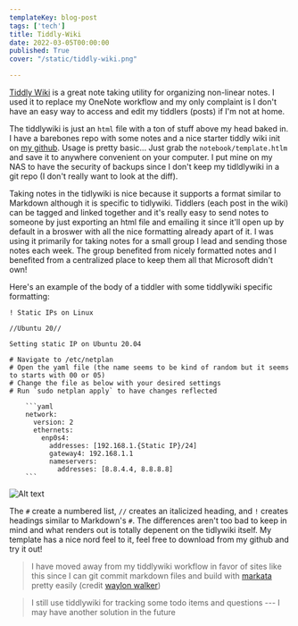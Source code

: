 ```yaml
---
templateKey: blog-post
tags: ['tech']
title: Tiddly-Wiki
date: 2022-03-05T00:00:00
published: True
cover: "/static/tiddly-wiki.png"

---
```


[Tiddly Wiki](https://tiddlywiki.com/) is a great note taking utility for organizing non-linear notes.
I used it to replace my OneNote workflow and my only complaint is I don't have an easy way to access and edit my tiddlers (posts) if I'm not at home.

The tiddlywiki is just an `html` file with a ton of stuff above my head baked in. 
I have a barebones repo with some notes and a nice starter tiddly wiki init on [my github](https://github.com/nicpayne713/tiddlywiki-tutorial).
Usage is pretty basic... Just grab the `notebook/template.htlm` and save it to anywhere convenient on your computer.
I put mine on my NAS to have the security of backups since I don't keep my tidldlywiki in a git repo (I don't really want to look at the diff).

Taking notes in the tidlywiki is nice because it supports a format similar to Markdown although it is specific to tidlywiki. 
Tiddlers (each post in the wiki) can be tagged and linked together and it's really easy to send notes to someone by just exporting an html file and emailing it since it'll open up by default in a broswer with all the nice formatting already apart of it.
I was using it primarily for taking notes for a small group I lead and sending those notes each week.
The group benefited from nicely formatted notes and I benefited from a centralized place to keep them all that Microsoft didn't own!

Here's an example of the body of a tiddler with some tiddlywiki specific formatting:

```
! Static IPs on Linux

//Ubuntu 20//

Setting static IP on Ubuntu 20.04

# Navigate to /etc/netplan
# Open the yaml file (the name seems to be kind of random but it seems to starts with 00 or 05)
# Change the file as below with your desired settings
# Run `sudo netplan apply` to have changes reflected

    ```yaml
    network:
      version: 2
      ethernets:
        enp0s4:
          addresses: [192.168.1.{Static IP}/24]
          gateway4: 192.168.1.1
          nameservers:
            addresses: [8.8.4.4, 8.8.8.8]
    ```

```


![Alt text](/images/tiddlywiki-example.png "A Tiddler")

The `#` create a numbered list, `//` creates an italicized heading, and `!` creates headings similar to Markdown's `#`. The differences aren't too bad to keep in mind and what renders out is totally depenent on the tidlywiki itself. 
My template has a nice nord feel to it, feel free to download from my github and try it out!

> I have moved away from my tiddlywiki workflow in favor of sites like this since I can git commit markdown files and build with [markata](https://markata.dev/) pretty easily (credit [waylon walker](www.waylonwalker.com))

> I still use tiddlywiki for tracking some todo items and questions --- I may have another solution in the future
